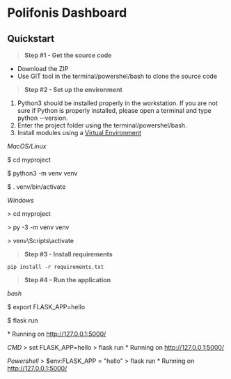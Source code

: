 # Polifonis Dashboard

## Quickstart

> **Step #1 - Get the source code**


- Download the ZIP
- Use GIT tool in the terminal/powershel/bash to clone the source code


> **Step #2 - Set up the environment**


1. Python3 should be installed properly in the workstation. If you are not sure if Python is 
properly installed, please open a terminal and type python --version.
2. Enter the project folder using the terminal/powershel/bash.
3. Install modules using a [Virtual Environment](https://docs.python.org/3/library/venv.html)

*MacOS/Linux*

$ cd myproject

$ python3 -m venv venv

$ . venv/bin/activate

*Windows*

\> cd myproject

\> py -3 -m venv venv

\> venv\Scripts\activate


> **Step #3 - Install requirements**



`pip install -r requirements.txt`



> **Step #4 - Run the application**

*bash*

$ export FLASK_APP=hello

$ flask run

\* Running on http://127.0.0.1:5000/

*CMD*
\> set FLASK_APP=hello
\> flask run
\* Running on http://127.0.0.1:5000/

*Powershell*
\> $env:FLASK_APP = "hello"
\> flask run
\* Running on http://127.0.0.1:5000/
